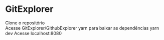 # GitExplorer
Clone o repositório<br>
Acesse GitExplorer/GithubExplorer
yarn para baixar as dependências 
yarn dev
Acesse localhost:8080
